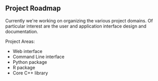 ## Project Roadmap

Currently we're working on organizing the various project domains.  Of particular interest are the user and application interface design and documentation.

Project Areas:
* Web interface
* Command Line interface
* Python package
* R package
* Core C++ library